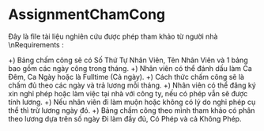 # AssignmentChamCong
Đây là file tài liệu nghiên cứu được phép tham khảo từ người nhà
\nRequirements : 

+) Bảng chấm công sẽ có Số Thứ Tự Nhân Viên, Tên Nhân Viên và 1 bảng bao gồm các ngày công trong tháng.
+) Nhân viên có thể đánh dấu làm Ca Đêm, Ca Ngày hoặc là Fulltime (Cả ngày).
+) Cách thức chấm công sẽ là chấm đủ theo các ngày và trả lương mỗi tháng.
+) Nhân viên có thể đăng ký xin nghỉ phép hoặc làm việc tại nhà với công ty, nếu có phép vẫn sẽ được tính lương.
 +) Nếu nhân viên đi làm muộn hoặc không có lý do nghỉ phép cụ thể thì trừ lương ngày đó.
 +) Bảng chấm công theo mình tham khảo có phân theo lương dựa trên số ngày Đi làm đầy đủ, Có Phép và cả Không Phép.
